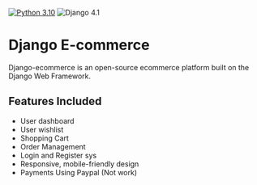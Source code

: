 [![Python 3.10](https://img.shields.io/badge/python-3.10-yellow.svg)](https://www.python.org/downloads/release/python-360/)
![Django 4.1](https://img.shields.io/badge/Django-4.1-green.svg)

# Django E-commerce
Django-ecommerce is an open-source ecommerce platform built on the Django Web Framework.
## Features Included
- User dashboard
- User wishlist
- Shopping Cart
- Order Management
- Login and Register sys 
- Responsive, mobile-friendly design
- Payments Using Paypal (Not work)


